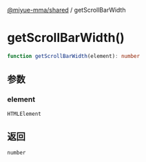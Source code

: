 [@miyue-mma/shared](../index.md) / getScrollBarWidth

# getScrollBarWidth()

```ts
function getScrollBarWidth(element): number
```

## 参数

### element

`HTMLElement`

## 返回

`number`
